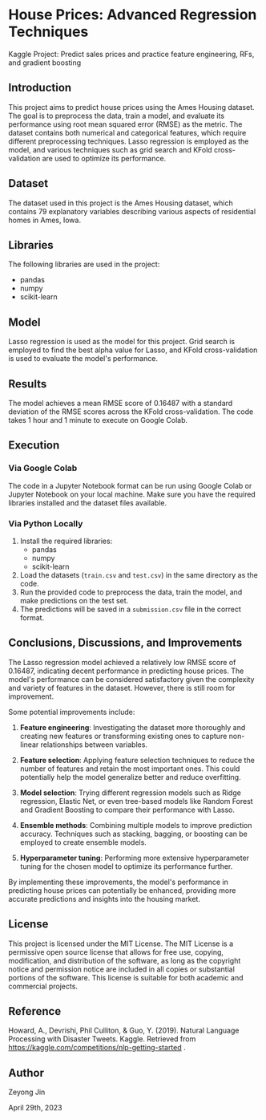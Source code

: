 # House Prices: Advanced Regression Techniques
Kaggle Project: Predict sales prices and practice feature engineering, RFs, and gradient boosting

## Introduction

This project aims to predict house prices using the Ames Housing dataset. The goal is to preprocess the data, train a model, and evaluate its performance using root mean squared error (RMSE) as the metric. The dataset contains both numerical and categorical features, which require different preprocessing techniques. Lasso regression is employed as the model, and various techniques such as grid search and KFold cross-validation are used to optimize its performance.

## Dataset

The dataset used in this project is the Ames Housing dataset, which contains 79 explanatory variables describing various aspects of residential homes in Ames, Iowa.

## Libraries

The following libraries are used in the project:

- pandas
- numpy
- scikit-learn

## Model

Lasso regression is used as the model for this project. Grid search is employed to find the best alpha value for Lasso, and KFold cross-validation is used to evaluate the model's performance.

## Results

The model achieves a mean RMSE score of 0.16487 with a standard deviation of the RMSE scores across the KFold cross-validation. The code takes 1 hour and 1 minute to execute on Google Colab.

## Execution

### Via Google Colab

The code in a Jupyter Notebook format can be run using Google Colab or Jupyter Notebook on your local machine. Make sure you have the required libraries installed and the dataset files available.


### Via Python Locally
1. Install the required libraries:
   - pandas
   - numpy
   - scikit-learn
2. Load the datasets (`train.csv` and `test.csv`) in the same directory as the code.
3. Run the provided code to preprocess the data, train the model, and make predictions on the test set.
4. The predictions will be saved in a `submission.csv` file in the correct format.


## Conclusions, Discussions, and Improvements

The Lasso regression model achieved a relatively low RMSE score of 0.16487, indicating decent performance in predicting house prices. The model's performance can be considered satisfactory given the complexity and variety of features in the dataset. However, there is still room for improvement.

Some potential improvements include:

1. **Feature engineering**: Investigating the dataset more thoroughly and creating new features or transforming existing ones to capture non-linear relationships between variables.

2. **Feature selection**: Applying feature selection techniques to reduce the number of features and retain the most important ones. This could potentially help the model generalize better and reduce overfitting.

3. **Model selection**: Trying different regression models such as Ridge regression, Elastic Net, or even tree-based models like Random Forest and Gradient Boosting to compare their performance with Lasso.

4. **Ensemble methods**: Combining multiple models to improve prediction accuracy. Techniques such as stacking, bagging, or boosting can be employed to create ensemble models.

5. **Hyperparameter tuning**: Performing more extensive hyperparameter tuning for the chosen model to optimize its performance further.

By implementing these improvements, the model's performance in predicting house prices can potentially be enhanced, providing more accurate predictions and insights into the housing market.

## License

This project is licensed under the MIT License. The MIT License is a permissive open source license that allows for free use, copying, modification, and distribution of the software, as long as the copyright notice and permission notice are included in all copies or substantial portions of the software. This license is suitable for both academic and commercial projects.

## Reference

Howard, A., Devrishi, Phil Culliton, & Guo, Y. (2019). Natural Language Processing with Disaster Tweets. Kaggle. Retrieved from https://kaggle.com/competitions/nlp-getting-started .

## Author

Zeyong Jin

April 29th, 2023
